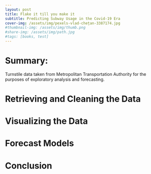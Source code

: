 ```yaml
---
layout: post
title: Flake it till you make it
subtitle: Predicting Subway Usage in the Covid-19 Era
cover-img: /assets/img/pexels-vlad-chețan-3387174.jpg
#thumbnail-img: /assets/img/thumb.png
#share-img: /assets/img/path.jpg
#tags: [books, test]
---
```


# Summary:
Turnstile data taken from Metropolitan Transportation Authority for the purposes of exploratory analysis and forecasting.

# Retrieving and Cleaning the Data

# Visualizing the Data

# Forecast Models

# Conclusion
